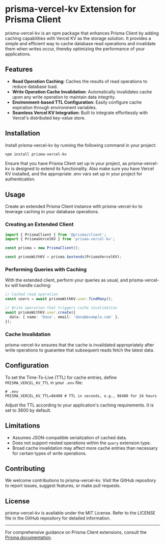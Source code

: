 # prisma-vercel-kv Extension for Prisma Client

prisma-vercel-kv is an npm package that enhances Prisma Client by adding caching capabilities with Vercel KV as the storage solution. It provides a simple and efficient way to cache database read operations and invalidate them when writes occur, thereby optimizing the performance of your applications.

## Features

- **Read Operation Caching**: Caches the results of read operations to reduce database load.
- **Write Operation Cache Invalidation**: Automatically invalidates cache upon any write operation to maintain data integrity.
- **Environment-based TTL Configuration**: Easily configure cache expiration through environment variables.
- **Seamless Vercel KV Integration**: Built to integrate effortlessly with Vercel's distributed key-value store.

## Installation

Install prisma-vercel-kv by running the following command in your project:

```bash
npm install prisma-vercel-kv
```

Ensure that you have Prisma Client set up in your project, as prisma-vercel-kv is designed to extend its functionality. Also make sure you have Vercel KV installed, and the appropriate .env vars set up in your project for authentication.

## Usage

Create an extended Prisma Client instance with prisma-vercel-kv to leverage caching in your database operations.

### Creating an Extended Client

```typescript
import { PrismaClient } from '@prisma/client';
import { PrismaVercelKV } from 'prisma-vercel-kv';

const prisma = new PrismaClient();

const prismaWithKV = prisma.$extends(PrismaVercelKV);
```

### Performing Queries with Caching

With the extended client, perform your queries as usual, and prisma-vercel-kv will handle caching:

```typescript
// Cached read operation
const users = await prismaWithKV.user.findMany();

// Write operation that triggers cache invalidation
await prismaWithKV.user.create({
  data: { name: 'Dana', email: 'dana@example.com' },
});
```

### Cache Invalidation

prisma-vercel-kv ensures that the cache is invalidated appropriately after write operations to guarantee that subsequent reads fetch the latest data.

## Configuration

To set the Time-To-Live (TTL) for cache entries, define `PRISMA_VERCEL_KV_TTL` in your `.env` file:

```
# .env
PRISMA_VERCEL_KV_TTL=86400 # TTL in seconds, e.g., 86400 for 24 hours
```

Adjust the TTL according to your application's caching requirements. It is set to 3600 by default.

## Limitations

- Assumes JSON-compatible serialization of cached data.
- Does not support nested operations within the `query` extension type.
- Broad cache invalidation may affect more cache entries than necessary for certain types of write operations.

## Contributing

We welcome contributions to prisma-vercel-kv. Visit the GitHub repository to report issues, suggest features, or make pull requests.

## License

prisma-vercel-kv is available under the MIT License. Refer to the LICENSE file in the GitHub repository for detailed information.

---

For comprehensive guidance on Prisma Client extensions, consult the [Prisma documentation](https://www.prisma.io/docs/concepts/components/prisma-client/client-extensions).